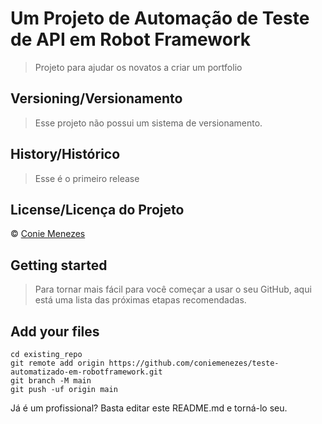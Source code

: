# Um Projeto de Automação de Teste de API em Robot Framework
> Projeto para ajudar os novatos a criar um portfolio 

## Versioning/Versionamento
> Esse projeto não possui um sistema de versionamento.

## History/Histórico
> Esse é o primeiro release

## License/Licença do Projeto
© [Conie Menezes](http://coniemenezes.com/)

## Getting started
> Para tornar mais fácil para você começar a usar o seu GitHub, aqui está uma lista das próximas etapas recomendadas.

## Add your files
```
cd existing_repo
git remote add origin https://github.com/coniemenezes/teste-automatizado-em-robotframework.git
git branch -M main
git push -uf origin main
```

Já é um profissional? Basta editar este README.md e torná-lo seu. 
